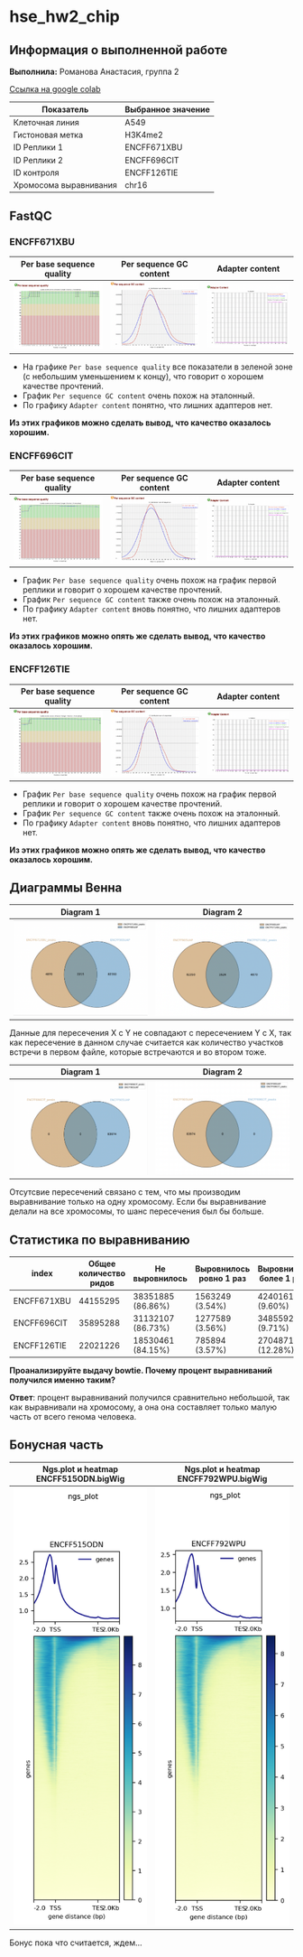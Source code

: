 # hse_hw2_chip

## Информация о выполненной работе
**Выполнила:** Романова Анастасия, группа 2

[Ссылка на google colab](https://colab.research.google.com/drive/1XK5VXj8fOy5NFI9-2KALtZi6sq-NvYDO?usp=sharing)

Показатель | Выбранное значение 
--- | --- 
Клеточная линия | A549
Гистоновая метка | H3K4me2 
ID Реплики 1 | ENCFF671XBU 
ID Реплики 2 | ENCFF696CIT 
ID контроля | ENCFF126TIE
Хромосома выравнивания | chr16

## FastQC

### ENCFF671XBU
Per base sequence quality | Per sequence GC content | Adapter content
--- | --- | ---
![Image](data/ENCFF671XBU_pbsq.png) | ![Image](data/ENCFF671XBU_psgcc.png) | ![Image](data/ENCFF671XBU_ac.png)

- На графике `Per base sequence quality` все показатели в зеленой зоне (с небольшим уменьшением к концу), что говорит о хорошем качестве прочтений.
- График `Per sequence GC content` очень похож на эталонный.
- По графику `Adapter content` понятно, что лишних адаптеров нет.

**Из этих графиков можно сделать вывод, что качество оказалось хорошим.**

### ENCFF696CIT
Per base sequence quality | Per sequence GC content | Adapter content
--- | --- | ---
![Image](data/ENCFF696CIT_pbsq.png) | ![Image](data/ENCFF696CIT_psgcc.png) | ![Image](data/ENCFF696CIT_ac.png)

- График `Per base sequence quality` очень похож на график первой реплики и говорит о хорошем качестве прочтений.
- График `Per sequence GC content` также очень похож на эталонный.
- По графику `Adapter content` вновь понятно, что лишних адаптеров нет.

**Из этих графиков можно опять же сделать вывод, что качество оказалось хорошим.**

### ENCFF126TIE
Per base sequence quality | Per sequence GC content | Adapter content
--- | --- | ---
![Image](data/ENCFF126TIE_pbsq.png) | ![Image](data/ENCFF126TIE_psgcc.png) | ![Image](data/ENCFF126TIE_ac.png)

- График `Per base sequence quality` очень похож на график первой реплики и говорит о хорошем качестве прочтений.
- График `Per sequence GC content` также очень похож на эталонный.
- По графику `Adapter content` вновь понятно, что лишних адаптеров нет.

**Из этих графиков можно опять же сделать вывод, что качество оказалось хорошим.**

## Диаграммы Венна

Diagram 1 | Diagram 2
--- | ---
![Image](data/venn1.png) | ![Image](data/venn2.png)

Данные для пересечения X с Y не совпадают с пересечением Y с X, так как пересечение в данном случае считается как количество участков встречи в первом файле, которые встречаются и во втором тоже.

Diagram 1 | Diagram 2
--- | ---
![Image](data/venn3.png) | ![Image](data/venn4.png)

Отсутсвие пересечений связано с тем, что мы производим выравнивание только на одну хромосому. Если бы выравнивание делали на все хромосомы, то шанс пересечения был бы больше.

## Cтатистика по выравниванию

index | Общее количество ридов | Не выровнилось | Выровнилось ровно 1 раз | Выровнилось более 1 раза | Общий процент выравнивания
--- | --- | --- | --- | --- | ---
ENCFF671XBU | 44155295 | 38351885 \(86.86%) | 1563249 \(3.54%) | 4240161 \(9.60%) | 13.14%
ENCFF696CIT | 35895288 | 31132107 \(86.73%) | 1277589 \(3.56%) | 3485592 \(9.71%) | 13.27%
ENCFF126TIE | 22021226 | 18530461 \(84.15%) | 785894 \(3.57%) | 2704871 \(12.28%) | 15.85%

**Проанализируйте выдачу bowtie. Почему процент выравниваний получился именно таким?** 

**Ответ**: процент выравниваний получился сравнительно небольшой, так как выравнивали на хромосому, а она она составляет только малую часть от всего генома человека.

## Бонусная часть

Ngs.plot и heatmap ENCFF515ODN.bigWig | Ngs.plot и heatmap ENCFF792WPU.bigWig
--- | ---
![Image](data/bonus_result1.png) | ![Image](data/bonus_result2.png)

Бонус пока что считается, ждем...
